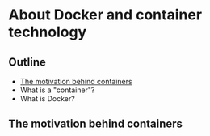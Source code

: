 # About Docker and container technology

## Outline

 - [The motivation behind containers](#the-motivation-behind-containers)
 - What is a "container"?
 - What is Docker?


## The motivation behind containers

